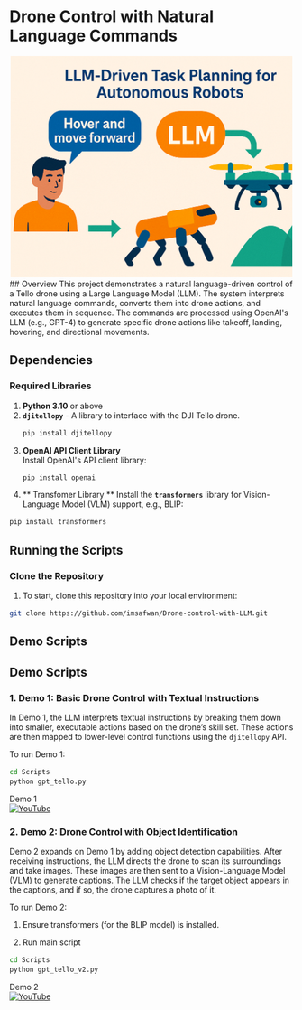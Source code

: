 # Drone Control with Natural Language Commands
<div align="center">
  <img src=LLM.png" alt="GPS Nav" width="500"/>
</div>
## Overview
This project demonstrates a natural language-driven control of a Tello drone using a Large Language Model (LLM). The system interprets natural language commands, converts them into drone actions, and executes them in sequence. The commands are processed using OpenAI's LLM (e.g., GPT-4) to generate specific drone actions like takeoff, landing, hovering, and directional movements.


## Dependencies

### Required Libraries
1. **Python 3.10** or above
2. **`djitellopy`** - A library to interface with the DJI Tello drone.
   ```bash
   pip install djitellopy
   ```
3. **OpenAI API Client Library**  
   Install OpenAI's API client library:
   ```bash
   pip install openai
   ```
4. ** Transfomer Library ** 
Install the **`transformers`** library for Vision-Language Model (VLM) support, e.g., BLIP:
```bash
pip install transformers
```

## Running the Scripts

### Clone the Repository
1. To start, clone this repository into your local environment:
```bash
git clone https://github.com/imsafwan/Drone-control-with-LLM.git
```

## Demo Scripts

## Demo Scripts

### 1. Demo 1: Basic Drone Control with Textual Instructions
In Demo 1, the LLM interprets textual instructions by breaking them down into smaller, executable actions based on the drone’s skill set. These actions are then mapped to lower-level control functions using the `djitellopy` API.

To run Demo 1:
```bash
cd Scripts
python gpt_tello.py
```
Demo 1 <br>
[![YouTube](http://i.ytimg.com/vi/5HCtiNPGZvM/hqdefault.jpg)](https://www.youtube.com/watch?v=5HCtiNPGZvM)


### 2. Demo 2: Drone Control with Object Identification
Demo 2 expands on Demo 1 by adding object detection capabilities. After receiving instructions, the LLM directs the drone to scan its surroundings and take images. These images are then sent to a Vision-Language Model (VLM) to generate captions. The LLM checks if the target object appears in the captions, and if so, the drone captures a photo of it.

To run Demo 2:
1. Ensure transformers (for the BLIP model) is installed.

2. Run main script
```bash
cd Scripts
python gpt_tello_v2.py
```
Demo 2 <br>
[![YouTube](http://i.ytimg.com/vi/SgcMO7BLR64/hqdefault.jpg)](https://www.youtube.com/watch?v=SgcMO7BLR64)

  
  
